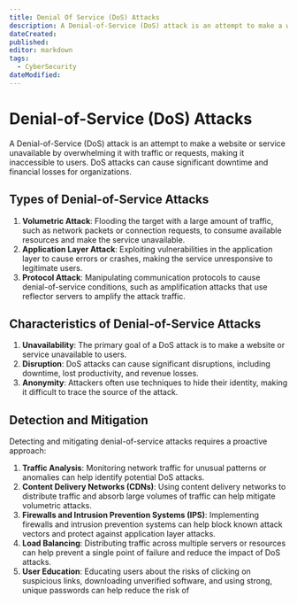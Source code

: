 ```yaml
---
title: Denial Of Service (DoS) Attacks
description: A Denial-of-Service (DoS) attack is an attempt to make a website or service unavailable by overwhelming it with traffic or requests, making it inaccessible to users. DoS attacks can cause significant downtime and financial losses for organizations.
dateCreated: 
published: 
editor: markdown
tags:
  - CyberSecurity
dateModified: 
---
```

# Denial-of-Service (DoS) Attacks

A Denial-of-Service (DoS) attack is an attempt to make a website or service unavailable by overwhelming it with traffic or requests, making it inaccessible to users. DoS attacks can cause significant downtime and financial losses for organizations.

## Types of Denial-of-Service Attacks

1. **Volumetric Attack**: Flooding the target with a large amount of traffic, such as network packets or connection requests, to consume available resources and make the service unavailable.
2. **Application Layer Attack**: Exploiting vulnerabilities in the application layer to cause errors or crashes, making the service unresponsive to legitimate users.
3. **Protocol Attack**: Manipulating communication protocols to cause denial-of-service conditions, such as amplification attacks that use reflector servers to amplify the attack traffic.

## Characteristics of Denial-of-Service Attacks

1. **Unavailability**: The primary goal of a DoS attack is to make a website or service unavailable to users.
2. **Disruption**: DoS attacks can cause significant disruptions, including downtime, lost productivity, and revenue losses.
3. **Anonymity**: Attackers often use techniques to hide their identity, making it difficult to trace the source of the attack.

## Detection and Mitigation

Detecting and mitigating denial-of-service attacks requires a proactive approach:

1. **Traffic Analysis**: Monitoring network traffic for unusual patterns or anomalies can help identify potential DoS attacks.
2. **Content Delivery Networks (CDNs)**: Using content delivery networks to distribute traffic and absorb large volumes of traffic can help mitigate volumetric attacks.
3. **Firewalls and Intrusion Prevention Systems (IPS)**: Implementing firewalls and intrusion prevention systems can help block known attack vectors and protect against application layer attacks.
4. **Load Balancing**: Distributing traffic across multiple servers or resources can help prevent a single point of failure and reduce the impact of DoS attacks.
5. **User Education**: Educating users about the risks of clicking on suspicious links, downloading unverified software, and using strong, unique passwords can help reduce the risk of